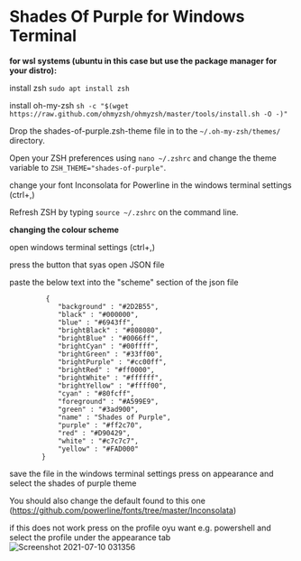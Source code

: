 # Shades Of Purple for Windows Terminal

**for wsl systems (ubuntu in this case but use the package manager for your distro):**

install zsh
  ```sudo apt install zsh```
  
 install oh-my-zsh
  ```sh -c "$(wget https://raw.github.com/ohmyzsh/ohmyzsh/master/tools/install.sh -O -)"```
  
Drop the shades-of-purple.zsh-theme file in to the ```~/.oh-my-zsh/themes/``` directory.

Open  your ZSH preferences using ```nano ~/.zshrc``` and change the theme variable to ``ZSH_THEME="shades-of-purple"``.

change your font Inconsolata for Powerline in the windows terminal settings (ctrl+,)

Refresh ZSH by typing ```source ~/.zshrc``` on the command line.


**changing the colour scheme**

open windows terminal settings (ctrl+,)

press the button that syas open JSON file

paste the below text into the "scheme" section of the json file
```
         {
            "background" : "#2D2B55",
            "black" : "#000000",
            "blue" : "#6943ff",
            "brightBlack" : "#808080",
            "brightBlue" : "#0066ff",
            "brightCyan" : "#00ffff",
            "brightGreen" : "#33ff00",
            "brightPurple" : "#cc00ff",
            "brightRed" : "#ff0000",
            "brightWhite" : "#ffffff",
            "brightYellow" : "#ffff00",
            "cyan" : "#80fcff",
            "foreground" : "#A599E9",
            "green" : "#3ad900",
            "name" : "Shades of Purple",
            "purple" : "#ff2c70",
            "red" : "#D90429",
            "white" : "#c7c7c7",
            "yellow" : "#FAD000"
        }

```

save the file
in the windows terminal settings press on appearance and select the shades of purple theme

You should also change the default found to this one (https://github.com/powerline/fonts/tree/master/Inconsolata)

if this does not work press on the profile oyu want e.g. powershell and select the profile under the appearance tab
![Screenshot 2021-07-10 031356](https://user-images.githubusercontent.com/48334675/125148837-faf36d80-e12c-11eb-9e8e-c31f15aad595.png)
